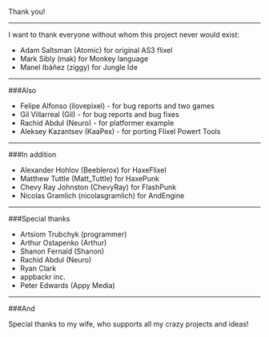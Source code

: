 Thank you!
______________________________________________________

I want to thank everyone without whom this project never would exist:

* Adam Saltsman (Atomic) for original AS3 flixel
* Mark Sibly (mak) for Monkey language
* Manel Ibáñez (ziggy) for Jungle Ide

______________________________________________________

###Also

* Felipe Alfonso	(ilovepixel) - for bug reports and two games
* Gil Villarreal (Gil) - for bug reports and bug fixes
* Rachid Abdul (Neuro) - for platformer example
* Aleksey Kazantsev (KaaPex) - for porting Flixel Powert Tools

______________________________________________________

###In addition

* Alexander Hohlov (Beeblerox) for HaxeFlixel
* Matthew Tuttle (Matt_Tuttle) for HaxePunk
* Chevy Ray Johnston (ChevyRay) for FlashPunk
* Nicolas Gramlich (nicolasgramlich) for AndEngine

______________________________________________________

###Special thanks

* Artsiom Trubchyk (programmer)
* Arthur Ostapenko (Arthur)
* Shanon Fernald (Shanon)
* Rachid Abdul (Neuro)
* Ryan Clark
* appbackr inc.
* Peter Edwards (Appy Media)

______________________________________________________

###And

Special thanks to my wife, who supports all my crazy projects and ideas!